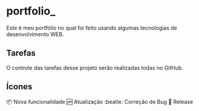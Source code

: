 # portfolio_ 
Este é meu portfólio no qual foi feito usando algumas tecnologias de desenvolvimento WEB.

## Tarefas 

O controle das tarefas desse projeto serão realizadas todas no GitHub. 

## Ícones 

:package: Nova funcionalidade
:up: Atualização 
:beatle: Correção de Bug 
:checkered_flag: Release